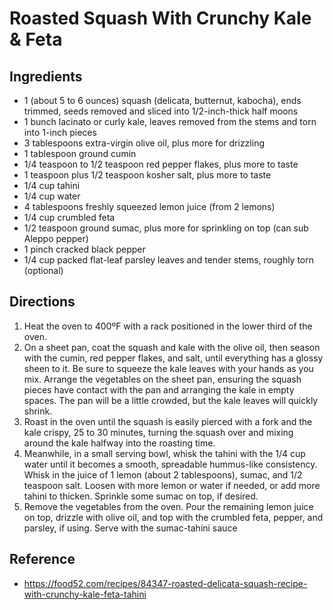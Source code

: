 # Roasted Squash With Crunchy Kale & Feta

## Ingredients

* 1 (about 5 to 6 ounces) squash (delicata, butternut, kabocha), ends trimmed, seeds removed and sliced into 1/2-inch-thick half moons
* 1 bunch lacinato or curly kale, leaves removed from the stems and torn into 1-inch pieces
* 3 tablespoons extra-virgin olive oil, plus more for drizzling
* 1 tablespoon ground cumin
* 1/4 teaspoon to 1/2 teaspoon red pepper flakes, plus more to taste
* 1 teaspoon plus 1/2 teaspoon kosher salt, plus more to taste
* 1/4 cup tahini
* 1/4 cup water
* 4 tablespoons freshly squeezed lemon juice (from 2 lemons)
* 1/4 cup crumbled feta
* 1/2 teaspoon ground sumac, plus more for sprinkling on top (can sub Aleppo pepper)
* 1 pinch cracked black pepper
* 1/4 cup packed flat-leaf parsley leaves and tender stems, roughly torn (optional)

## Directions

1. Heat the oven to 400ºF with a rack positioned in the lower third of the oven.
2. On a sheet pan, coat the squash and kale with the olive oil, then season with the cumin, red pepper flakes, and salt, until everything has a glossy sheen to it. Be sure to squeeze the kale leaves with your hands as you mix. Arrange the vegetables on the sheet pan, ensuring the squash pieces have contact with the pan and arranging the kale in empty spaces. The pan will be a little crowded, but the kale leaves will quickly shrink.
3. Roast in the oven until the squash is easily pierced with a fork and the kale crispy, 25 to 30 minutes, turning the squash over and mixing around the kale halfway into the roasting time.
4. Meanwhile, in a small serving bowl, whisk the tahini with the 1/4 cup water until it becomes a smooth, spreadable hummus-like consistency. Whisk in the juice of 1 lemon (about 2 tablespoons), sumac, and 1/2 teaspoon salt. Loosen with more lemon or water if needed, or add more tahini to thicken. Sprinkle some sumac on top, if desired.
5. Remove the vegetables from the oven. Pour the remaining lemon juice on top, drizzle with olive oil, and top with the crumbled feta, pepper, and parsley, if using. Serve with the sumac-tahini sauce

## Reference

* <https://food52.com/recipes/84347-roasted-delicata-squash-recipe-with-crunchy-kale-feta-tahini>
